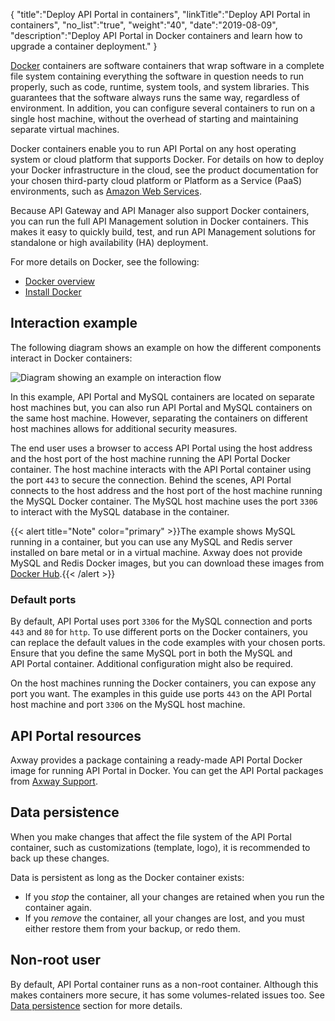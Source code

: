{
"title":"Deploy API Portal in containers",
"linkTitle":"Deploy API Portal in containers",
"no_list":"true",
"weight":"40",
"date":"2019-08-09",
"description":"Deploy API Portal in Docker containers and learn how to upgrade a container deployment."
}

[Docker](https://www.docker.com/) containers are software containers that wrap software in a complete file system containing everything the software in question needs to run properly, such as code, runtime, system tools, and system libraries. This guarantees that the software always runs the same way, regardless of environment. In addition, you can configure several containers to run on a single host machine, without the overhead of starting and maintaining separate virtual machines.

Docker containers enable you to run API Portal on any host operating system or cloud platform that supports Docker. For details on how to deploy your Docker infrastructure in the cloud, see the product documentation for your chosen third-party cloud platform or Platform as a Service (PaaS) environments, such as [Amazon Web Services](https://aws.amazon.com/).

Because API Gateway and API Manager also support Docker containers, you can run the full API Management solution in Docker containers. This makes it easy to quickly build, test, and run API Management solutions for standalone or high availability (HA) deployment.

For more details on Docker, see the following:

* [Docker overview](https://docs.docker.com/engine/understanding-docker/)
* [Install Docker](https://docs.docker.com/engine/install/)

## Interaction example

The following diagram shows an example on how the different components interact in Docker containers:

![Diagram showing an example on interaction flow](/Images/APIPortal/API_Portal_Docker.png)

In this example, API Portal and MySQL containers are located on separate host machines but, you can also run API Portal and MySQL containers on the same host machine. However, separating the containers on different host machines allows for additional security measures.

The end user uses a browser to access API Portal using the host address and the host port of the host machine running the API Portal Docker container. The host machine interacts with the API Portal container using the port `443` to secure the connection. Behind the scenes, API Portal connects to the host address and the host port of the host machine running the MySQL Docker container. The MySQL host machine uses the port `3306` to interact with the MySQL database in the container.

{{< alert title="Note" color="primary" >}}The example shows MySQL running in a container, but you can use any MySQL and Redis server installed on bare metal or in a virtual machine. Axway does not provide MySQL and Redis Docker images, but you can download these images from [Docker Hub](https://hub.docker.com/).{{< /alert >}}

### Default ports

By default, API Portal uses port `3306` for the MySQL connection and ports `443` and `80` for `http`. To use different ports on the Docker containers, you can replace the default values in the code examples with your chosen ports. Ensure that you define the same MySQL port in both the MySQL and API Portal container. Additional configuration might also be required.

On the host machines running the Docker containers, you can expose any port you want. The examples in this guide use ports `443` on the API Portal host machine and port `3306` on the MySQL host machine.

## API Portal resources

Axway provides a package containing a ready-made API Portal Docker image for running API Portal in Docker. You can get the API Portal packages from [Axway Support](https://support.axway.com).

## Data persistence

When you make changes that affect the file system of the API Portal container, such as customizations (template, logo), it is recommended to back up these changes.

Data is persistent as long as the Docker container exists:

* If you *stop* the container, all your changes are retained when you run the container again.
* If you *remove* the container, all your changes are lost, and you must either restore them from your backup, or redo them.

## Non-root user

By default, API Portal container runs as a non-root container. Although this makes containers more secure, it has some volumes-related issues too. See [Data persistence](/docs/apim_installation/apiportal_docker/docker_portal_run_image/#create-data-volumes-to-persist-data) section for more details.
